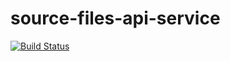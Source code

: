# source-files-api-service
[![Build Status](https://travis-ci.org/8451/source-files-api-service.svg?branch=develop)](https://travis-ci.org/8451/source-files-api-service)
